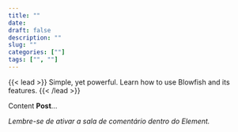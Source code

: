 ```yaml
---
title: ""
date: 
draft: false
description: ""
slug: ""
categories: [""]
tags: ["", ""]
---
```


{{< lead >}}
Simple, yet powerful. Learn how to use Blowfish and its features.
{{< /lead >}}

Content **Post**...

*Lembre-se de ativar a sala de comentário dentro do Element.*
